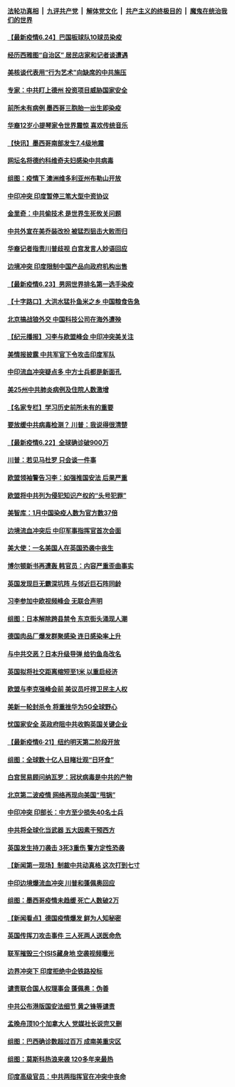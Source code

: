 

####  [法轮功真相](../../../../basic/blob/master/README.md?t=06241902) &nbsp;|&nbsp; [九评共产党](../../../../9ping.md/blob/master/README.md?t=06241902) &nbsp;|&nbsp; [解体党文化](../../../../jtdwh.md/blob/master/README.md?t=06241902)  &nbsp;|&nbsp; [共产主义的终极目的](../../../../gczydzjmd.md/blob/master/README.md?t=06241902) &nbsp;|&nbsp; [魔鬼在统治我们的世界](../../../../mgztzwmdsj.md/blob/master/README.md?t=06241902) 

#### [【最新疫情6.24】巴国板球队10球员染疫](../pages/nsc418/n12207866.md?t=06241902) 

#### [经历西雅图“自治区” 居民店家和记者谈遭遇](../pages/nsc418/n12208062.md?t=06241902) 

#### [美核谈代表用“行为艺术”向缺席的中共施压](../pages/nsc418/n12207347.md?t=06241902) 

#### [专家：中共盯上德州 投资项目威胁国家安全](../pages/nsc418/n12207441.md?t=06241902) 

#### [前所未有病例 墨西哥三胞胎一出生即染疫](../pages/nsc418/n12207459.md?t=06241902) 

#### [华裔12岁小提琴家令世界震惊 喜欢传统音乐](../pages/nsc418/n12207095.md?t=06241902) 

#### [【快讯】墨西哥南部发生7.4级地震](../pages/nsc418/n12207367.md?t=06241902) 

#### [网坛名将德约科维奇夫妇感染中共病毒](../pages/nsc418/n12207201.md?t=06241902) 

#### [组图：疫情下 澳洲维多利亚州布勒山开放](../pages/nsc418/n12206541.md?t=06241902) 

#### [中印冲突 印度暂停三笔大型中资协议](../pages/nsc418/n12207208.md?t=06241902) 

#### [金里奇：中共偷技术 是世界生死攸关问题](../pages/nsc418/n12207082.md?t=06241902) 

#### [中共外宣在美乔装改扮 被猛烈狙击大败而归](../pages/nsc418/n12207048.md?t=06241902) 

#### [华裔记者指责川普歧视 白宫发言人妙语回应](../pages/nsc418/n12206915.md?t=06241902) 

#### [边境冲突 印度限制中国产品向政府机构出售](../pages/nsc418/n12206708.md?t=06241902) 

#### [【最新疫情6.23】男网世界排名第一选手染疫](../pages/nsc418/n12205436.md?t=06241902) 

#### [【十字路口】大洪水猛扑鱼米之乡 中国粮食告急](../pages/nsc418/n12205567.md?t=06241902) 

#### [北京搞战狼外交 中国科技公司在海外遭殃](../pages/nsc418/n12204846.md?t=06241902) 

#### [【纪元播报】习李与欧盟峰会 中印冲突美关注](../pages/nsc418/n12205264.md?t=06241902) 

#### [美情报披露 中共军官下令攻击印度军队](../pages/nsc418/n12205206.md?t=06241902) 

#### [中印流血冲突疑点多 中方士兵都是新面孔](../pages/nsc418/n12205147.md?t=06241902) 

#### [美25州中共肺炎病例及住院人数激增](../pages/nsc418/n12204895.md?t=06241902) 

#### [【名家专栏】学习历史前所未有的重要](../pages/nsc418/n12204215.md?t=06241902) 

#### [要放缓中共病毒检测？ 川普：我说得很清楚](../pages/nsc418/n12204784.md?t=06241902) 

#### [【最新疫情6.22】全球确诊破900万](../pages/nsc418/n12199354.md?t=06241902) 

#### [川普：若见马杜罗 只会谈一件事](../pages/nsc418/n12204747.md?t=06241902) 

#### [欧盟领袖警告习李：如强推国安法 后果严重](../pages/nsc418/n12204750.md?t=06241902) 

#### [欧盟将中共列为侵犯知识产权的“头号犯罪”](../pages/nsc418/n12204317.md?t=06241902) 

#### [美智库：1月中国染疫人数为官方数37倍](../pages/nsc418/n12204650.md?t=06241902) 

#### [边境流血冲突后 中印军事指挥官首次会面](../pages/nsc418/n12204638.md?t=06241902) 

#### [美大使：一名美国人在英国恐袭中丧生](../pages/nsc418/n12204415.md?t=06241902) 

#### [博尔顿新书再遭轰 韩官员：内容严重歪曲事实](../pages/nsc418/n12204194.md?t=06241902) 

#### [英国发现巨无霸深坑阵 与邻近巨石阵同龄](../pages/nsc418/n12204109.md?t=06241902) 

#### [习李参加中欧视频峰会 无联合声明](../pages/nsc418/n12203689.md?t=06241902) 

#### [组图：日本解除跨县禁令 东京街头涌现人潮](../pages/nsc418/n12203294.md?t=06241902) 

#### [德国肉品厂爆发群聚感染 连日感染率上升](../pages/nsc418/n12203635.md?t=06241902) 

#### [与中共交恶？日本升级导弹 给钓鱼岛改名](../pages/nsc418/n12203668.md?t=06241902) 

#### [英国拟将社交距离缩短至1米 以重启经济](../pages/nsc418/n12203125.md?t=06241902) 

#### [欧盟与李克强峰会前 美议员吁捍卫民主人权](../pages/nsc418/n12202775.md?t=06241902) 

#### [美新一轮封杀令 将重挫华为5G全球野心](../pages/nsc418/n12202488.md?t=06241902) 

#### [忧国家安全 英政府阻中共收购英国关键企业](../pages/nsc418/n12202456.md?t=06241902) 

#### [【最新疫情6·21】纽约明天第二阶段开放](../pages/nsc418/n12196332.md?t=06241902) 

#### [组图：全球数十亿人目睹壮观“日环食”](../pages/nsc418/n12202171.md?t=06241902) 

#### [白宫贸易顾问纳瓦罗：冠状病毒是中共的产物](../pages/nsc418/n12202027.md?t=06241902) 

#### [北京第二波疫情 网络再现向美国“甩锅”](../pages/nsc418/n12201996.md?t=06241902) 

#### [中印冲突 印部长：中方至少损失40名士兵](../pages/nsc418/n12201884.md?t=06241902) 

#### [中共将全球化当武器 五大因素干预西方](../pages/nsc418/n12186089.md?t=06241902) 

#### [英国发生持刀袭击 3死3重伤 警方定性恐袭](../pages/nsc418/n12201767.md?t=06241902) 

#### [【新闻第一现场】制裁中共动真格 这次打到七寸](../pages/nsc418/n12201730.md?t=06241902) 

#### [中印边境爆流血冲突 川普和蓬佩奥回应](../pages/nsc418/n12201068.md?t=06241902) 

#### [组图：墨西哥疫情未趋缓 死亡人数破2万](../pages/nsc418/n12199824.md?t=06241902) 

#### [【新闻看点】德国疫情爆发 鲜为人知秘密](../pages/nsc418/n12200936.md?t=06241902) 

#### [英国传挥刀攻击事件 三人死两人送医命危](../pages/nsc418/n12201032.md?t=06241902) 

#### [联军摧毁三个ISIS藏身地 空袭视频曝光](../pages/nsc418/n12200929.md?t=06241902) 

#### [边界冲突下 印度拒绝中企铁路投标](../pages/nsc418/n12200851.md?t=06241902) 

#### [谴责联合国人权理事会 蓬佩奥：伪善](../pages/nsc418/n12200748.md?t=06241902) 

#### [中共公布港版国安法细节 黄之锋等谴责](../pages/nsc418/n12200535.md?t=06241902) 

#### [孟晚舟顶10个加拿大人 党媒社长说完又删](../pages/nsc418/n12200398.md?t=06241902) 

#### [组图：巴西确诊数超过百万 成南美重灾区](../pages/nsc418/n12200146.md?t=06241902) 

#### [组图：莫斯科热浪来袭 120多年来最热](../pages/nsc418/n12198528.md?t=06241902) 

#### [印度高级官员：中共两指挥官在冲突中丧命](../pages/nsc418/n12200340.md?t=06241902) 

